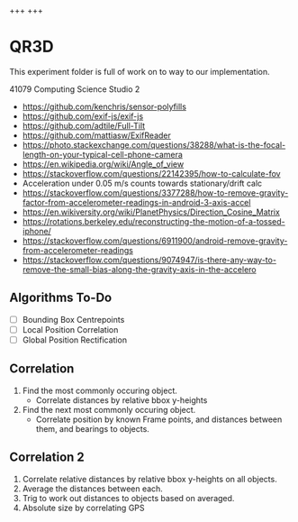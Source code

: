 +++
+++
# QR3D

This experiment folder is full of work on to way to our implementation.

41079 Computing Science Studio 2

* https://github.com/kenchris/sensor-polyfills
* https://github.com/exif-js/exif-js
* https://github.com/adtile/Full-Tilt
* https://github.com/mattiasw/ExifReader
* https://photo.stackexchange.com/questions/38288/what-is-the-focal-length-on-your-typical-cell-phone-camera
* https://en.wikipedia.org/wiki/Angle_of_view
* https://stackoverflow.com/questions/22142395/how-to-calculate-fov
* Acceleration under 0.05 m/s counts towards stationary/drift calc
* https://stackoverflow.com/questions/3377288/how-to-remove-gravity-factor-from-accelerometer-readings-in-android-3-axis-accel
* https://en.wikiversity.org/wiki/PlanetPhysics/Direction_Cosine_Matrix
* https://rotations.berkeley.edu/reconstructing-the-motion-of-a-tossed-iphone/
* https://stackoverflow.com/questions/6911900/android-remove-gravity-from-accelerometer-readings
* https://stackoverflow.com/questions/9074947/is-there-any-way-to-remove-the-small-bias-along-the-gravity-axis-in-the-accelero

## Algorithms To-Do

- [ ] Bounding Box Centrepoints
- [ ] Local Position Correlation
- [ ] Global Position Rectification

## Correlation

1. Find the most commonly occuring object.
    - Correlate distances by relative bbox y-heights
2. Find the next most commonly occuring object.
    - Correlate position by known Frame points, and distances between them, and bearings to objects.

## Correlation 2

1. Correlate relative distances by relative bbox y-heights on all objects.
2. Average the distances between each.
3. Trig to work out distances to objects based on averaged.
4. Absolute size by correlating GPS
